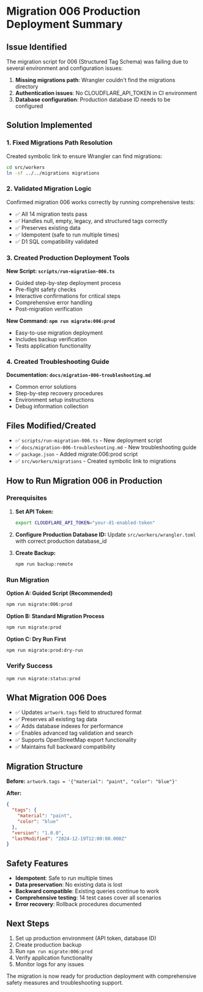 # Migration 006 Production Deployment Summary

## Issue Identified

The migration script for 006 (Structured Tag Schema) was failing due to several environment and configuration issues:

1. **Missing migrations path**: Wrangler couldn't find the migrations directory
2. **Authentication issues**: No CLOUDFLARE_API_TOKEN in CI environment  
3. **Database configuration**: Production database ID needs to be configured

## Solution Implemented

### 1. Fixed Migrations Path Resolution

Created symbolic link to ensure Wrangler can find migrations:
```bash
cd src/workers
ln -sf ../../migrations migrations
```

### 2. Validated Migration Logic

Confirmed migration 006 works correctly by running comprehensive tests:
- ✅ All 14 migration tests pass
- ✅ Handles null, empty, legacy, and structured tags correctly
- ✅ Preserves existing data
- ✅ Idempotent (safe to run multiple times)
- ✅ D1 SQL compatibility validated

### 3. Created Production Deployment Tools

**New Script: `scripts/run-migration-006.ts`**
- Guided step-by-step deployment process
- Pre-flight safety checks
- Interactive confirmations for critical steps
- Comprehensive error handling
- Post-migration verification

**New Command: `npm run migrate:006:prod`**
- Easy-to-use migration deployment
- Includes backup verification
- Tests application functionality

### 4. Created Troubleshooting Guide

**Documentation: `docs/migration-006-troubleshooting.md`**
- Common error solutions
- Step-by-step recovery procedures  
- Environment setup instructions
- Debug information collection

## Files Modified/Created

- ✅ `scripts/run-migration-006.ts` - New deployment script
- ✅ `docs/migration-006-troubleshooting.md` - New troubleshooting guide
- ✅ `package.json` - Added migrate:006:prod script
- ✅ `src/workers/migrations` - Created symbolic link to migrations

## How to Run Migration 006 in Production

### Prerequisites

1. **Set API Token:**
   ```bash
   export CLOUDFLARE_API_TOKEN="your-d1-enabled-token"
   ```

2. **Configure Production Database ID:**
   Update `src/workers/wrangler.toml` with correct production database_id

3. **Create Backup:**
   ```bash
   npm run backup:remote
   ```

### Run Migration

**Option A: Guided Script (Recommended)**
```bash
npm run migrate:006:prod
```

**Option B: Standard Migration Process**
```bash
npm run migrate:prod
```

**Option C: Dry Run First**
```bash
npm run migrate:prod:dry-run
```

### Verify Success

```bash
npm run migrate:status:prod
```

## What Migration 006 Does

- ✅ Updates `artwork.tags` field to structured format
- ✅ Preserves all existing tag data
- ✅ Adds database indexes for performance
- ✅ Enables advanced tag validation and search  
- ✅ Supports OpenStreetMap export functionality
- ✅ Maintains full backward compatibility

## Migration Structure

**Before:** `artwork.tags = '{"material": "paint", "color": "blue"}'`

**After:** 
```json
{
  "tags": {
    "material": "paint", 
    "color": "blue"
  },
  "version": "1.0.0",
  "lastModified": "2024-12-19T12:00:00.000Z"
}
```

## Safety Features

- **Idempotent**: Safe to run multiple times
- **Data preservation**: No existing data is lost
- **Backward compatible**: Existing queries continue to work
- **Comprehensive testing**: 14 test cases cover all scenarios
- **Error recovery**: Rollback procedures documented

## Next Steps

1. Set up production environment (API token, database ID)
2. Create production backup
3. Run `npm run migrate:006:prod`
4. Verify application functionality
5. Monitor logs for any issues

The migration is now ready for production deployment with comprehensive safety measures and troubleshooting support.